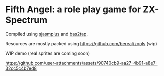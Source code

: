 # Fifth Angel: a role play game for ZX-Spectrum

Compiled using [sjasmplus](https://github.com/z00m128/sjasmplus) and [bas2tap](https://github.com/speccyorg/bas2tap).

Resources are mostly packed using https://github.com/bereal/zools (wip)

WIP demo (real sprites are coming soon)

https://github.com/user-attachments/assets/90740cb9-aa27-4b91-a8e7-32cc5c4b7ed8

